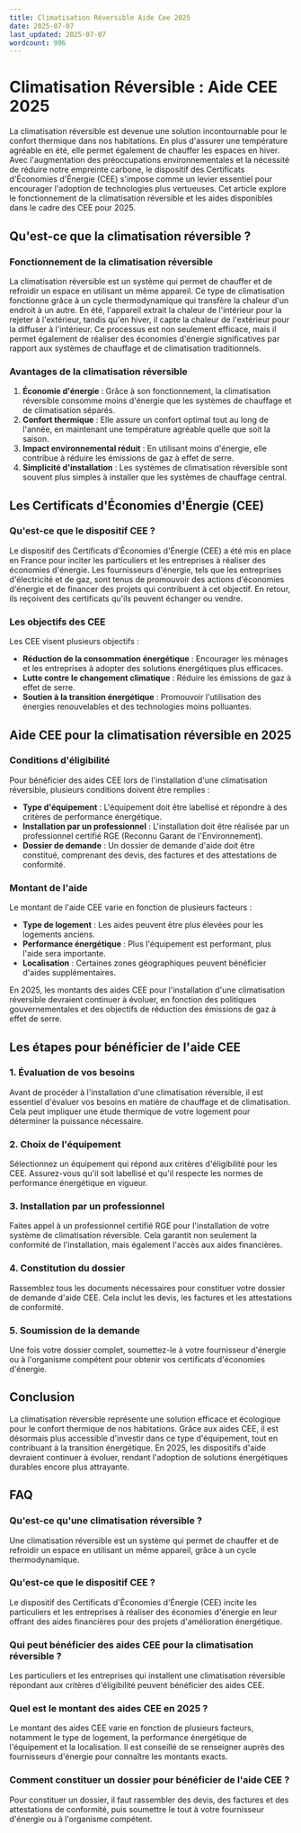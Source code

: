 ```yaml
---
title: Climatisation Réversible Aide Cee 2025
date: 2025-07-07
last_updated: 2025-07-07
wordcount: 996
---
```


# Climatisation Réversible : Aide CEE 2025

La climatisation réversible est devenue une solution incontournable pour le confort thermique dans nos habitations. En plus d'assurer une température agréable en été, elle permet également de chauffer les espaces en hiver. Avec l'augmentation des préoccupations environnementales et la nécessité de réduire notre empreinte carbone, le dispositif des Certificats d'Économies d'Énergie (CEE) s'impose comme un levier essentiel pour encourager l'adoption de technologies plus vertueuses. Cet article explore le fonctionnement de la climatisation réversible et les aides disponibles dans le cadre des CEE pour 2025.

## Qu'est-ce que la climatisation réversible ?

### Fonctionnement de la climatisation réversible

La climatisation réversible est un système qui permet de chauffer et de refroidir un espace en utilisant un même appareil. Ce type de climatisation fonctionne grâce à un cycle thermodynamique qui transfère la chaleur d'un endroit à un autre. En été, l'appareil extrait la chaleur de l'intérieur pour la rejeter à l'extérieur, tandis qu'en hiver, il capte la chaleur de l'extérieur pour la diffuser à l'intérieur. Ce processus est non seulement efficace, mais il permet également de réaliser des économies d'énergie significatives par rapport aux systèmes de chauffage et de climatisation traditionnels.

### Avantages de la climatisation réversible

1. **Économie d'énergie** : Grâce à son fonctionnement, la climatisation réversible consomme moins d'énergie que les systèmes de chauffage et de climatisation séparés.
2. **Confort thermique** : Elle assure un confort optimal tout au long de l'année, en maintenant une température agréable quelle que soit la saison.
3. **Impact environnemental réduit** : En utilisant moins d'énergie, elle contribue à réduire les émissions de gaz à effet de serre.
4. **Simplicité d'installation** : Les systèmes de climatisation réversible sont souvent plus simples à installer que les systèmes de chauffage central.

## Les Certificats d'Économies d'Énergie (CEE)

### Qu'est-ce que le dispositif CEE ?

Le dispositif des Certificats d'Économies d'Énergie (CEE) a été mis en place en France pour inciter les particuliers et les entreprises à réaliser des économies d'énergie. Les fournisseurs d'énergie, tels que les entreprises d'électricité et de gaz, sont tenus de promouvoir des actions d'économies d'énergie et de financer des projets qui contribuent à cet objectif. En retour, ils reçoivent des certificats qu'ils peuvent échanger ou vendre.

### Les objectifs des CEE

Les CEE visent plusieurs objectifs :
- **Réduction de la consommation énergétique** : Encourager les ménages et les entreprises à adopter des solutions énergétiques plus efficaces.
- **Lutte contre le changement climatique** : Réduire les émissions de gaz à effet de serre.
- **Soutien à la transition énergétique** : Promouvoir l'utilisation des énergies renouvelables et des technologies moins polluantes.

## Aide CEE pour la climatisation réversible en 2025

### Conditions d'éligibilité

Pour bénéficier des aides CEE lors de l'installation d'une climatisation réversible, plusieurs conditions doivent être remplies :
- **Type d'équipement** : L'équipement doit être labellisé et répondre à des critères de performance énergétique.
- **Installation par un professionnel** : L'installation doit être réalisée par un professionnel certifié RGE (Reconnu Garant de l'Environnement).
- **Dossier de demande** : Un dossier de demande d'aide doit être constitué, comprenant des devis, des factures et des attestations de conformité.

### Montant de l'aide

Le montant de l'aide CEE varie en fonction de plusieurs facteurs :
- **Type de logement** : Les aides peuvent être plus élevées pour les logements anciens.
- **Performance énergétique** : Plus l'équipement est performant, plus l'aide sera importante.
- **Localisation** : Certaines zones géographiques peuvent bénéficier d'aides supplémentaires.

En 2025, les montants des aides CEE pour l'installation d'une climatisation réversible devraient continuer à évoluer, en fonction des politiques gouvernementales et des objectifs de réduction des émissions de gaz à effet de serre.

## Les étapes pour bénéficier de l'aide CEE

### 1. Évaluation de vos besoins

Avant de procéder à l'installation d'une climatisation réversible, il est essentiel d'évaluer vos besoins en matière de chauffage et de climatisation. Cela peut impliquer une étude thermique de votre logement pour déterminer la puissance nécessaire.

### 2. Choix de l'équipement

Sélectionnez un équipement qui répond aux critères d'éligibilité pour les CEE. Assurez-vous qu'il soit labellisé et qu'il respecte les normes de performance énergétique en vigueur.

### 3. Installation par un professionnel

Faites appel à un professionnel certifié RGE pour l'installation de votre système de climatisation réversible. Cela garantit non seulement la conformité de l'installation, mais également l'accès aux aides financières.

### 4. Constitution du dossier

Rassemblez tous les documents nécessaires pour constituer votre dossier de demande d'aide CEE. Cela inclut les devis, les factures et les attestations de conformité.

### 5. Soumission de la demande

Une fois votre dossier complet, soumettez-le à votre fournisseur d'énergie ou à l'organisme compétent pour obtenir vos certificats d'économies d'énergie.

## Conclusion

La climatisation réversible représente une solution efficace et écologique pour le confort thermique de nos habitations. Grâce aux aides CEE, il est désormais plus accessible d'investir dans ce type d'équipement, tout en contribuant à la transition énergétique. En 2025, les dispositifs d'aide devraient continuer à évoluer, rendant l'adoption de solutions énergétiques durables encore plus attrayante.

## FAQ

### Qu'est-ce qu'une climatisation réversible ?

Une climatisation réversible est un système qui permet de chauffer et de refroidir un espace en utilisant un même appareil, grâce à un cycle thermodynamique.

### Qu'est-ce que le dispositif CEE ?

Le dispositif des Certificats d'Économies d'Énergie (CEE) incite les particuliers et les entreprises à réaliser des économies d'énergie en leur offrant des aides financières pour des projets d'amélioration énergétique.

### Qui peut bénéficier des aides CEE pour la climatisation réversible ?

Les particuliers et les entreprises qui installent une climatisation réversible répondant aux critères d'éligibilité peuvent bénéficier des aides CEE.

### Quel est le montant des aides CEE en 2025 ?

Le montant des aides CEE varie en fonction de plusieurs facteurs, notamment le type de logement, la performance énergétique de l'équipement et la localisation. Il est conseillé de se renseigner auprès des fournisseurs d'énergie pour connaître les montants exacts.

### Comment constituer un dossier pour bénéficier de l'aide CEE ?

Pour constituer un dossier, il faut rassembler des devis, des factures et des attestations de conformité, puis soumettre le tout à votre fournisseur d'énergie ou à l'organisme compétent.